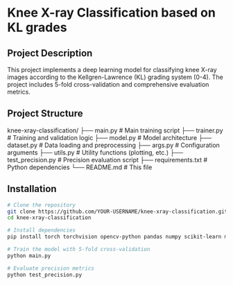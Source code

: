 # Knee X-ray Classification based on KL grades

## Project Description
This project implements a deep learning model for classifying knee X-ray images according to the Kellgren-Lawrence (KL) grading system (0-4). The project includes 5-fold cross-validation and comprehensive evaluation metrics.

## Project Structure
knee-xray-classification/
├── main.py # Main training script
├── trainer.py # Training and validation logic
├── model.py # Model architecture
├── dataset.py # Data loading and preprocessing
├── args.py # Configuration arguments
├── utils.py # Utility functions (plotting, etc.)
├── test_precision.py # Precision evaluation script
├── requirements.txt # Python dependencies
└── README.md # This file


## Installation
```bash
# Clone the repository
git clone https://github.com/YOUR-USERNAME/knee-xray-classification.git
cd knee-xray-classification

# Install dependencies
pip install torch torchvision opencv-python pandas numpy scikit-learn matplotlib

# Train the model with 5-fold cross-validation
python main.py

# Evaluate precision metrics
python test_precision.py